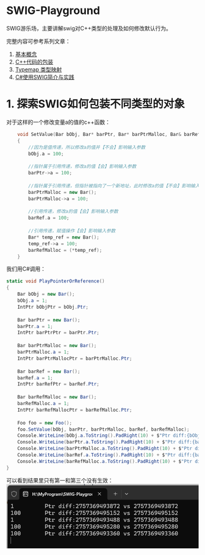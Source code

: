 # SWIG-Playground
SWIG游乐场，主要讲解swig对C++类型的处理及如何修改默认行为。<br/>

完整内容可参考系列文章：
1.  [基本概念](https://blog.csdn.net/catshitone/category_12272201.html)
2.  [C++代码的包装](https://catshitone.blog.csdn.net/article/details/129895200)
3.  [Typemap 类型映射](https://catshitone.blog.csdn.net/article/details/129896510)
4.  [C#使用SWIG简介与实践](https://catshitone.blog.csdn.net/article/details/129899584)


# 1. 探索SWIG如何包装不同类型的对象
对于这样的一个修改变量a的值的c++函数：
```cpp
	void SetValue(Bar bObj, Bar* barPtr, Bar* barPtrMalloc, Bar& barRef, Bar& barRefMalloc)
	{
		//因为是值传递，所以修改a的值并【不会】影响输入参数
		bObj.a = 100;

		//指针属于引用传递，修改a的值【会】影响输入参数
		barPtr->a = 100;

		//指针属于引用传递，但指针被指向了一个新地址，此时修改a的值【不会】影响输入参数
		barPtrMalloc = new Bar();
		barPtrMalloc->a = 100;

		//引用传递，修改a的值【会】影响输入参数
		barRef.a = 100;

		//引用传递，赋值操作【会】影响输入参数
		Bar* temp_ref = new Bar();
		temp_ref->a = 100;
		barRefMalloc = (*temp_ref);
	}
```
我们用C#调用：
```csharp
static void PlayPointerOrReference()
{
    Bar bObj = new Bar();
    bObj.a = 1;
    IntPtr bObjPtr = bObj.Ptr;

    Bar barPtr = new Bar();
    barPtr.a = 1;
    IntPtr barPtrPtr = barPtr.Ptr;

    Bar barPtrMalloc = new Bar();
    barPtrMalloc.a = 1;
    IntPtr barPtrMallocPtr = barPtrMalloc.Ptr;

    Bar barRef = new Bar();
    barRef.a = 1;
    IntPtr barRefPtr = barRef.Ptr;

    Bar barRefMalloc = new Bar();
    barRefMalloc.a = 1;
    IntPtr barRefMallocPtr = barRefMalloc.Ptr;

    Foo foo = new Foo();
    foo.SetValue(bObj, barPtr, barPtrMalloc, barRef, barRefMalloc);
    Console.WriteLine(bObj.a.ToString().PadRight(10) + $"Ptr diff:{bObjPtr} vs {bObj.Ptr}");
    Console.WriteLine(barPtr.a.ToString().PadRight(10) + $"Ptr diff:{barPtrPtr} vs {barPtr.Ptr}");
    Console.WriteLine(barPtrMalloc.a.ToString().PadRight(10) + $"Ptr diff:{barPtrMallocPtr} vs {barPtrMalloc.Ptr}");
    Console.WriteLine(barRef.a.ToString().PadRight(10) + $"Ptr diff:{barRefPtr} vs {barRef.Ptr}");
    Console.WriteLine(barRefMalloc.a.ToString().PadRight(10) + $"Ptr diff:{barRefMallocPtr} vs {barRefMalloc.Ptr}");
}
```
可以看到结果里只有第一和第三个没有生效：
![ptr_ref](https://github.com/Guyiming/SWIG-Playground/blob/main/Pics/ptr_or_ref.png)













